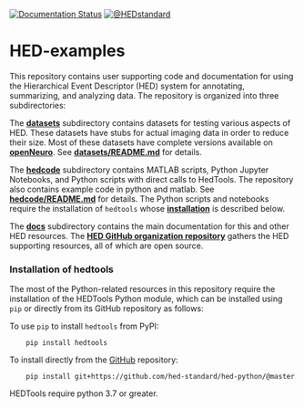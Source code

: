 [![Documentation Status](https://readthedocs.org/projects/hed-examples/badge/?version=latest)](https://www.hed-resources.org/en/latest/?badge=latest)
[![@HEDstandard](http://img.shields.io/twitter/follow/hedstandard.svg?style=social)](https://twitter.com/HEDstandard)

# HED-examples
This repository contains user supporting code and documentation
for using the Hierarchical Event Descriptor (HED) system for
annotating, summarizing, and analyzing data.
The repository is organized into three subdirectories:

The [**datasets**](https://github.com/hed-standard/hed-examples/tree/main/datasets)
subdirectory contains datasets for testing various aspects of HED.
These datasets have stubs for actual imaging data in order to reduce their size.
Most of these datasets have complete versions available on 
[**openNeuro**](https://openneuro.org/).
See [**datasets/README.md**](./datasets/README.md) for details.

The [**hedcode**](https://github.com/hed-standard/hed-examples/tree/main/hedcode)
subdirectory contains MATLAB scripts, Python Jupyter Notebooks,
and Python scripts with direct calls to HedTools.
The repository also contains example code in python and matlab. 
See [**hedcode/README.md**](./hedcode/README.md) for details.
The Python scripts and notebooks require the installation of
`hedtools` whose [**installation**](./README.md#installation-of-hedtools)
is described below.

The [**docs**](https://github.com/hed-standard/hed-examples/tree/main/docs)
subdirectory contains the main documentation for this and other HED resources.
The [**HED GitHub organization repository**](https://github.com/hed-standard/)
gathers the HED supporting resources, all of which are open source.


### Installation of hedtools

The most of the Python-related resources in this repository
require the installation of the HEDTools Python module, which can be
installed using `pip` or directly from its GitHub repository as follows:

To use `pip` to install `hedtools` from PyPI:

   ```
       pip install hedtools
   ```

To install directly from the 
[GitHub](https://github.com/hed-standard/hed-python) repository:

   ```
       pip install git+https://github.com/hed-standard/hed-python/@master
   ```

HEDTools require python 3.7 or greater.
